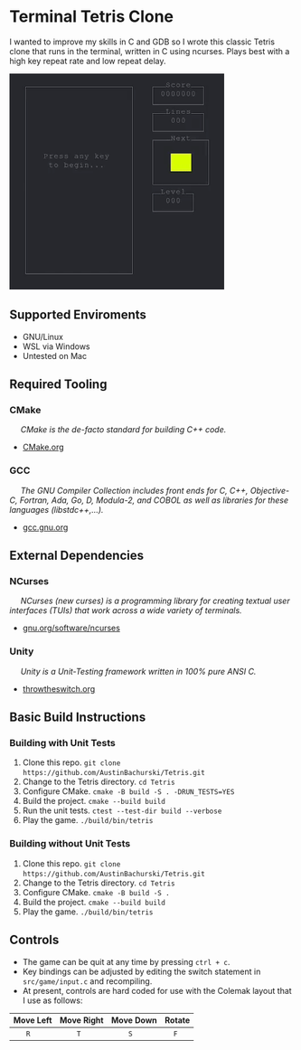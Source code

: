 # Terminal Tetris Clone

I wanted to improve my skills in C and GDB so I wrote this classic Tetris clone that runs in the terminal, written in C using ncurses.  Plays best with a high key repeat rate and low repeat delay.

![Tetris Animated Gif](screenshots/tetris.gif)

## Supported Enviroments

- GNU/Linux
- WSL via Windows
- Untested on Mac


## Required Tooling

### CMake

&nbsp;&nbsp;&nbsp;&nbsp; *CMake is the de-facto standard for building C++ code.*

- [CMake.org](https://cmake.org/)

### GCC

&nbsp;&nbsp;&nbsp;&nbsp; *The GNU Compiler Collection includes front ends for C, C++, Objective-C, Fortran, Ada, Go, D, Modula-2, and COBOL as well as libraries for these languages (libstdc++,...).*

- [gcc.gnu.org](https://gcc.gnu.org/)


## External Dependencies

### NCurses

&nbsp;&nbsp;&nbsp;&nbsp; *NCurses (new curses) is a programming library for creating textual user interfaces (TUIs) that work across a wide variety of terminals.*

- [gnu.org/software/ncurses](https://www.gnu.org/software/ncurses/)

### Unity

&nbsp;&nbsp;&nbsp;&nbsp; *Unity is a Unit-Testing framework written in 100% pure ANSI C.*

- [throwtheswitch.org](https://www.throwtheswitch.org/unity)


## Basic Build Instructions

### Building with Unit Tests

1. Clone this repo. `git clone https://github.com/AustinBachurski/Tetris.git`
1. Change to the Tetris directory. `cd Tetris`
1. Configure CMake. `cmake -B build -S . -DRUN_TESTS=YES`
1. Build the project. `cmake --build build`
1. Run the unit tests. `ctest --test-dir build --verbose`
1. Play the game. `./build/bin/tetris`

### Building without Unit Tests

1. Clone this repo. `git clone https://github.com/AustinBachurski/Tetris.git`
1. Change to the Tetris directory. `cd Tetris`
1. Configure CMake. `cmake -B build -S .`
1. Build the project. `cmake --build build`
1. Play the game. `./build/bin/tetris`


## Controls

- The game can be quit at any time by pressing `ctrl + c`.
- Key bindings can be adjusted by editing the switch statement in `src/game/input.c` and recompiling.
- At present, controls are hard coded for use with the Colemak layout that I use as follows:

| Move Left | Move Right | Move Down | Rotate |
| --------- | ---------- | --------- | ------ |
| &nbsp;&nbsp;&nbsp;&nbsp;&nbsp;&nbsp;`R` | &nbsp;&nbsp;&nbsp;&nbsp;&nbsp;&nbsp;&nbsp;&nbsp;`T` | &nbsp;&nbsp;&nbsp;&nbsp;&nbsp;&nbsp;&nbsp;&nbsp;`S` | &nbsp;&nbsp;&nbsp;&nbsp;`F` |


